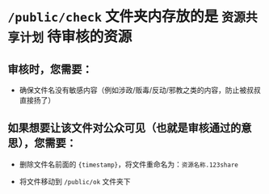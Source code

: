 # `/public/check` 文件夹内存放的是 `资源共享计划` 待审核的资源

## 审核时，您需要：

- 确保文件名没有敏感内容（例如涉政/贩毒/反动/邪教之类的内容，防止被叔叔直接扬了）

## 如果想要让该文件对公众可见（也就是审核通过的意思），您需要：

- 删除文件名前面的 `{timestamp}`，将文件重命名为：`资源名称.123share`

- 将文件移动到 `/public/ok` 文件夹下